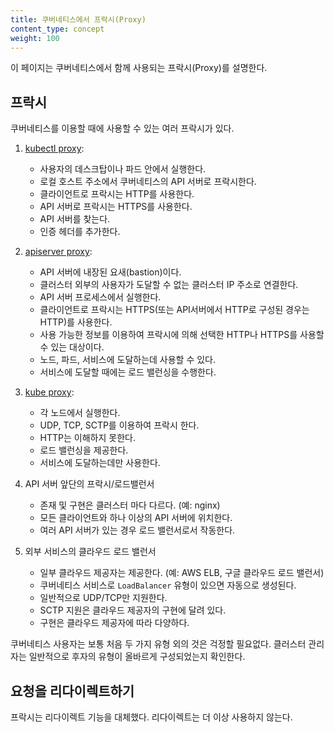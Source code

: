 ```yaml
---
title: 쿠버네티스에서 프락시(Proxy)
content_type: concept
weight: 100
---
```


<!-- overview -->
이 페이지는 쿠버네티스에서 함께 사용되는 프락시(Proxy)를 설명한다.


<!-- body -->

## 프락시

쿠버네티스를 이용할 때에 사용할 수 있는 여러 프락시가 있다.

1.  [kubectl proxy](/ko/docs/tasks/access-application-cluster/access-cluster/#rest-api에-직접-액세스):

    - 사용자의 데스크탑이나 파드 안에서 실행한다.
    - 로컬 호스트 주소에서 쿠버네티스의 API 서버로 프락시한다.
    - 클라이언트로 프락시는 HTTP를 사용한다.
    - API 서버로 프락시는 HTTPS를 사용한다.
    - API 서버를 찾는다.
    - 인증 헤더를 추가한다.

1.  [apiserver proxy](/ko/docs/tasks/access-application-cluster/access-cluster-services/#discovering-builtin-services):

    - API 서버에 내장된 요새(bastion)이다.
    - 클러스터 외부의 사용자가 도달할 수 없는 클러스터 IP 주소로 연결한다.
    - API 서버 프로세스에서 실행한다.
    - 클라이언트로 프락시는 HTTPS(또는 API서버에서 HTTP로 구성된 경우는 HTTP)를 사용한다.
    - 사용 가능한 정보를 이용하여 프락시에 의해 선택한 HTTP나 HTTPS를 사용할 수 있는 대상이다.
    - 노드, 파드, 서비스에 도달하는데 사용할 수 있다.
    - 서비스에 도달할 때에는 로드 밸런싱을 수행한다.

1.  [kube proxy](/ko/docs/concepts/services-networking/service/#ips-and-vips):

    - 각 노드에서 실행한다.
    - UDP, TCP, SCTP를 이용하여 프락시 한다.
    - HTTP는 이해하지 못한다.
    - 로드 밸런싱을 제공한다.
    - 서비스에 도달하는데만 사용한다.

1.  API 서버 앞단의 프락시/로드밸런서

    - 존재 및 구현은 클러스터 마다 다르다. (예: nginx)
    - 모든 클라이언트와 하나 이상의 API 서버에 위치한다.
    - 여러 API 서버가 있는 경우 로드 밸런서로서 작동한다.

1.  외부 서비스의 클라우드 로드 밸런서

    - 일부 클라우드 제공자는 제공한다. (예: AWS ELB, 구글 클라우드 로드 밸런서)
    - 쿠버네티스 서비스로 `LoadBalancer` 유형이 있으면 자동으로 생성된다.
    - 일반적으로 UDP/TCP만 지원한다.
    - SCTP 지원은 클라우드 제공자의 구현에 달려 있다.
    - 구현은 클라우드 제공자에 따라 다양하다.

쿠버네티스 사용자는 보통 처음 두 가지 유형 외의 것은 걱정할 필요없다.
클러스터 관리자는 일반적으로 후자의 유형이 올바르게 구성되었는지 확인한다.

## 요청을 리다이렉트하기

프락시는 리다이렉트 기능을 대체했다. 리다이렉트는 더 이상 사용하지 않는다.
